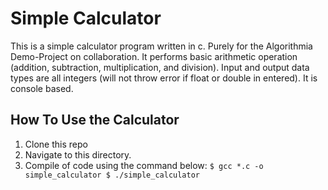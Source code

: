 # Simple Calculator

This is a simple calculator program written in c. Purely for the Algorithmia Demo-Project on collaboration. It performs basic arithmetic operation (addition, subtraction, multiplication, and division). Input and output data types are all integers (will not throw error if float or double in entered). It is console based.

## How To Use the Calculator
1. Clone this repo
2. Navigate to this directory.
3. Compile of code using the command below:
`$ gcc *.c -o simple_calculator
 $ ./simple_calculator`
